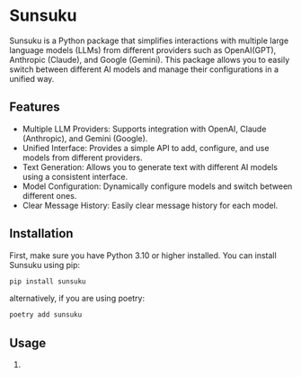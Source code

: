 # Sunsuku

Sunsuku is a Python package that simplifies interactions with multiple large language models (LLMs) from different providers such as OpenAI(GPT), Anthropic (Claude), and Google (Gemini). This package allows you to easily switch between different AI models and manage their configurations in a unified way.

## Features
- Multiple LLM Providers: Supports integration with OpenAI, Claude (Anthropic), and Gemini (Google).
- Unified Interface: Provides a simple API to add, configure, and use models from different providers.
- Text Generation: Allows you to generate text with different AI models using a consistent interface.
- Model Configuration: Dynamically configure models and switch between different ones.
- Clear Message History: Easily clear message history for each model.

## Installation

First, make sure you have Python 3.10 or higher installed. You can install Sunsuku using pip:

```bash
pip install sunsuku
```

alternatively, if you are using poetry:

```bash
poetry add sunsuku
```

## Usage

1. 
